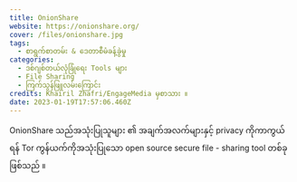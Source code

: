 ```yaml
---
title: OnionShare
website: https://onionshare.org/
cover: /files/onionshare.jpg
tags:
  - စာရွက်စာတမ်း & ဒေတာစီမံခန့်ခွဲမှု
categories:
  - ဒစ်ဂျစ်တယ်လုံခြုံရေး Tools များ
  - File Sharing
  - ကြက်သွန်ဖြူလမ်းကြောင်း
credits: Khairil Zhafri/EngageMedia မှစာသား ။
date: 2023-01-19T17:57:06.460Z
---
```

OnionShare သည်အသုံးပြုသူများ ၏ အချက်အလက်များနှင့် privacy ကိုကာကွယ်ရန် Tor ကွန်ယက်ကိုအသုံးပြုသော open source secure file - sharing tool တစ်ခုဖြစ်သည် ။
